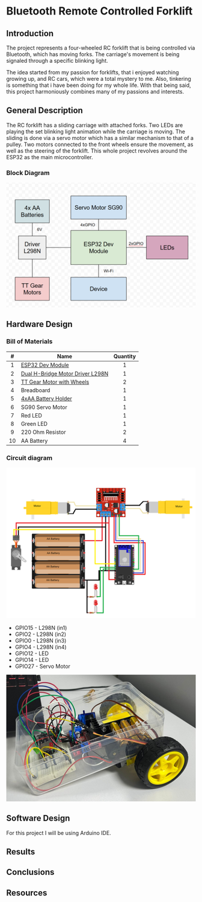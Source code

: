 # Bluetooth Remote Controlled Forklift

## Introduction

The project represents a four-wheeled RC forklift that is being controlled via Bluetooth, which has moving forks. The carriage's movement is being signaled through a specific blinking light.

The idea started from my passion for forklifts, that i enjoyed watching growing up, and RC cars, which were a total mystery to me. Also, tinkering is something that i have been doing for my whole life. With that being said, this project harmoniously combines many of my passions and interests.

## General Description

The RC forklift has a sliding carriage with attached forks. Two LEDs are playing the set blinking light animation while the carriage is moving. The sliding is done via a servo motor which has a similar mechanism to that of a pulley. Two motors connected to the front wheels ensure the movement, as well as the steering of the forklift. This whole project revolves around the ESP32 as the main microcontroller.

### Block Diagram

![IMG1](images/image1.PNG)

## Hardware Design

### Bill of Materials

| # | Name | Quantity |
|:---:|---|:---:|
| 1 | [ESP32 Dev Module](https://www.emag.ro/placa-esp32-cu-esp-wroom-32-30-pini-usb-tip-c-3874784221589/pd/D0JH59YBM/) | 1 |
| 2 | [Dual H-Bridge Motor Driver L298N](https://www.optimusdigital.ro/ro/drivere-de-motoare-cu-perii/145-driver-de-motoare-dual-l298n.html?search_query=Modul+cu+Driver+de+Motoare+Dual+L298N+Rosu&results=1) | 1 |
| 3 | [TT Gear Motor with Wheels](https://www.emag.ro/motor-cu-roata-pentru-aplicatii-arduino-3874783591812/pd/DYLB3MYBM/) | 2 |
| 4 | Breadboard | 1 |
| 5 | [4xAA Battery Holder](https://www.optimusdigital.ro/ro/suporturi-de-baterii/12375-suport-baterii-4-x-aa.html?search_query=suport+de+baterii&results=58) | 1 |
| 6 | SG90 Servo Motor | 1 |
| 7 | Red LED | 1 |
| 8 | Green LED | 1 |
| 9 | 220 Ohm Resistor | 2 |
| 10 | AA Battery | 4 |

### Circuit diagram

![IMG2](images/image2.PNG)

- GPIO15 - L298N (in1)
- GPIO2 - L298N (in2)
- GPIO0 - L298N (in3)
- GPIO4 - L298N (in4)
- GPIO12 - LED
- GPIO14 - LED
- GPIO27 - Servo Motor

![IMG3](images/image3.PNG)

## Software Design

For this project I will be using Arduino IDE.

## Results

## Conclusions

## Resources
